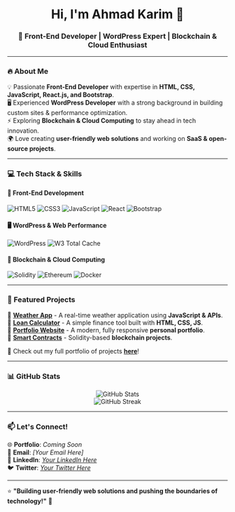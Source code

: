 <h1 align="center">Hi, I'm Ahmad Karim 👋</h1>
<h3 align="center">🚀 Front-End Developer | WordPress Expert | Blockchain & Cloud Enthusiast</h3>

---

### 🔥 About Me  
💡 Passionate **Front-End Developer** with expertise in **HTML, CSS, JavaScript, React.js, and Bootstrap**.  
🖥️ Experienced **WordPress Developer** with a strong background in building custom sites & performance optimization.  
⚡ Exploring **Blockchain & Cloud Computing** to stay ahead in tech innovation.  
🌍 Love creating **user-friendly web solutions** and working on **SaaS & open-source projects**.  

---

### 💻 Tech Stack & Skills  
#### 🚀 **Front-End Development**
![HTML5](https://img.shields.io/badge/HTML5-E34F26?style=flat&logo=html5&logoColor=white)
![CSS3](https://img.shields.io/badge/CSS3-1572B6?style=flat&logo=css3&logoColor=white)
![JavaScript](https://img.shields.io/badge/JavaScript-F7DF1E?style=flat&logo=javascript&logoColor=black)
![React](https://img.shields.io/badge/React-61DAFB?style=flat&logo=react&logoColor=black)
![Bootstrap](https://img.shields.io/badge/Bootstrap-7952B3?style=flat&logo=bootstrap&logoColor=white)

#### 🖥️ **WordPress & Web Performance**
![WordPress](https://img.shields.io/badge/WordPress-21759B?style=flat&logo=wordpress&logoColor=white)
![W3 Total Cache](https://img.shields.io/badge/W3%20Total%20Cache-0085BA?style=flat&logo=cachet&logoColor=white)

#### 🔗 **Blockchain & Cloud Computing**
![Solidity](https://img.shields.io/badge/Solidity-363636?style=flat&logo=solidity&logoColor=white)
![Ethereum](https://img.shields.io/badge/Ethereum-3C3C3D?style=flat&logo=ethereum&logoColor=white)
![Docker](https://img.shields.io/badge/Docker-2496ED?style=flat&logo=docker&logoColor=white)

---

### 🚀 Featured Projects  
🔹 [**Weather App**](https://github.com/Ahmad-Karim/weather-app) - A real-time weather application using **JavaScript & APIs**.  
🔹 [**Loan Calculator**](https://github.com/Ahmad-Karim/loancalculator) - A simple finance tool built with **HTML, CSS, JS**.  
🔹 [**Portfolio Website**](https://github.com/Ahmad-Karim/website) - A modern, fully responsive **personal portfolio**.  
🔹 [**Smart Contracts**](https://github.com/Ahmad-Karim/Smart-Contract) - Solidity-based **blockchain projects**.  

📌 Check out my full portfolio of projects **[here](https://github.com/Ahmad-Karim?tab=repositories)**!  

---

### 📊 GitHub Stats  
<p align="center">
  <img src="https://github-readme-stats.vercel.app/api?username=Ahmad-Karim&show_icons=true&theme=radical" alt="GitHub Stats" />
  <br>
  <img src="https://github-readme-streak-stats.herokuapp.com/?user=Ahmad-Karim&theme=radical" alt="GitHub Streak" />
</p>

---

### 📫 Let's Connect!  
🌐 **Portfolio**: _Coming Soon_  
📧 **Email**: _[Your Email Here]_  
💼 **LinkedIn**: [_Your LinkedIn Here_](#)  
🐦 **Twitter**: [_Your Twitter Here_](#)  

---

⭐ **"Building user-friendly web solutions and pushing the boundaries of technology!"** 🚀  
